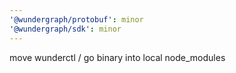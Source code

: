 ```yaml
---
'@wundergraph/protobuf': minor
'@wundergraph/sdk': minor
---
```


move wunderctl / go binary into local node_modules

